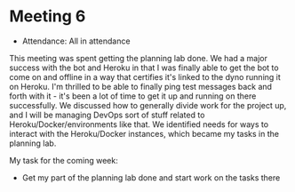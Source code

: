 # Meeting 6

- Attendance: All in attendance

This meeting was spent getting the planning lab done. We had a major success with the bot and Heroku in that I was finally able to get the bot to come on and offline in a way that certifies it's linked to the dyno running it on Heroku. I'm thrilled to be able to finally ping test messages back and forth with it - it's been a lot of time to get it up and running on there successfully. We discussed how to generally divide work for the project up, and I will be managing DevOps sort of stuff related to Heroku/Docker/environments like that. We identified needs for ways to interact with the Heroku/Docker instances, which became my tasks in the planning lab.

My task for the coming week:

- Get my part of the planning lab done and start work on the tasks there
